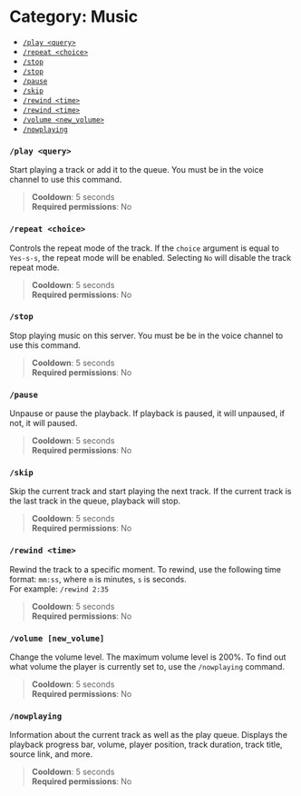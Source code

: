 # Category: **Music**

- [`/play <query>`](/en_us/music.html#play-query)
- [`/repeat <choice>`](/en_us/music.html#repeat-choice)
- [`/stop`](/en_us/music.html#stop)
- [`/stop`](/en_us/music.html#stop)
- [`/pause`](/en_us/music.html#pause)
- [`/skip`](/en_us/music.html#skip)
- [`/rewind <time>`](/en_us/music.html#rewind-time)
- [`/rewind <time>`](/en_us/music.html#rewind-time)
- [`/volume <new_volume>`](/en_us/music.html#volume-new_volume)
- [`/nowplaying`](/en_us/music.html#nowplaying)

### `/play <query>`
Start playing a track or add it to the queue. You must be in the voice channel to use this command.

> **Cooldown**: 5 seconds  
> **Required permissions**: No

### `/repeat <choice>`
Controls the repeat mode of the track. If the `choice` argument is equal to `Yes-s-s`, the repeat mode will be enabled. Selecting `No` will disable the track repeat mode.

> **Cooldown**: 5 seconds  
> **Required permissions**: No

### `/stop`
Stop playing music on this server. You must be be in the voice channel to use this command.

> **Cooldown**: 5 seconds  
> **Required permissions**: No

### `/pause`
Unpause or pause the playback. If playback is paused, it will unpaused, if not, it will paused.

> **Cooldown**: 5 seconds  
> **Required permissions**: No

### `/skip`
Skip the current track and start playing the next track. If the current track is the last track in the queue, playback will stop.

> **Cooldown**: 5 seconds  
> **Required permissions**: No

### `/rewind <time>`
Rewind the track to a specific moment. To rewind, use the following time format: `mm:ss`, where `m` is minutes, `s` is seconds.   
For example: `/rewind 2:35`

> **Cooldown**: 5 seconds  
> **Required permissions**: No

### `/volume [new_volume]`
Change the volume level. The maximum volume level is 200%. To find out what volume the player is currently set to, use the `/nowplaying` command.

> **Cooldown**: 5 seconds  
> **Required permissions**: No

### `/nowplaying`
Information about the current track as well as the play queue. Displays the playback progress bar, volume, player position, track duration, track title, source link, and more.

> **Cooldown**: 5 seconds  
> **Required permissions**: No
